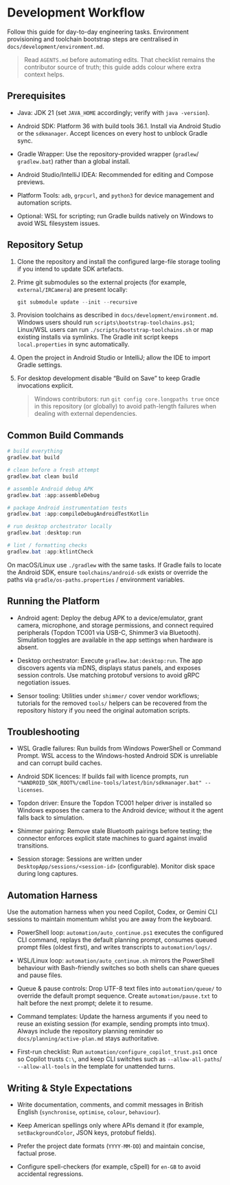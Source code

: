 # Development Workflow

Follow this guide for day-to-day engineering tasks. Environment provisioning and
toolchain bootstrap steps are centralised in `docs/development/environment.md`.

> Read `AGENTS.md` before automating edits. That checklist remains the
> contributor source of truth; this guide adds colour where extra context helps.

## Prerequisites

- Java: JDK 21 (set `JAVA_HOME` accordingly; verify with `java -version`).

- Android SDK: Platform 36 with build tools 36.1. Install via Android Studio or
  the `sdkmanager`. Accept licences on every host to unblock Gradle sync.

- Gradle Wrapper: Use the repository-provided wrapper (`gradlew`/ `gradlew.bat`)
  rather than a global install.

- Android Studio/IntelliJ IDEA: Recommended for editing and Compose previews.

- Platform Tools: `adb`, `grpcurl`, and `python3` for device management and
  automation scripts.

- Optional: WSL for scripting; run Gradle builds natively on Windows to avoid
  WSL filesystem issues.

## Repository Setup

1. Clone the repository and install the configured large-file storage tooling if
   you intend to update SDK artefacts.

2. Prime git submodules so the external projects (for example, `external/IRCamera`)
   are present locally:

   ```powershell
   git submodule update --init --recursive
   ```

3. Provision toolchains as described in `docs/development/environment.md`.
   Windows users should run `scripts\bootstrap-toolchains.ps1`; Linux/WSL users
   can run `./scripts/bootstrap-toolchains.sh` or map existing installs via
   symlinks. The Gradle init script keeps `local.properties` in sync
   automatically.

4. Open the project in Android Studio or IntelliJ; allow the IDE to import
   Gradle settings.

5. For desktop development disable “Build on Save” to keep Gradle invocations
   explicit.

   > Windows contributors: run `git config core.longpaths true` once in this
   > repository (or globally) to avoid path-length failures when dealing with
   > external dependencies.

## Common Build Commands

```powershell
# build everything
gradlew.bat build

# clean before a fresh attempt
gradlew.bat clean build

# assemble Android debug APK
gradlew.bat :app:assembleDebug

# package Android instrumentation tests
gradlew.bat :app:compileDebugAndroidTestKotlin

# run desktop orchestrator locally
gradlew.bat :desktop:run

# lint / formatting checks
gradlew.bat :app:ktlintCheck
```

On macOS/Linux use `./gradlew` with the same tasks. If Gradle fails to locate
the Android SDK, ensure `toolchains/android-sdk` exists or override the paths
via `gradle/os-paths.properties` / environment variables.

## Running the Platform

- Android agent: Deploy the debug APK to a device/emulator, grant camera,
  microphone, and storage permissions, and connect required peripherals (Topdon
  TC001 via USB-C, Shimmer3 via Bluetooth). Simulation toggles are available in
  the app settings when hardware is absent.

- Desktop orchestrator: Execute `gradlew.bat:desktop:run`. The app discovers
  agents via mDNS, displays status panels, and exposes session controls. Use
  matching protobuf versions to avoid gRPC negotiation issues.

- Sensor tooling: Utilities under `shimmer/` cover vendor workflows; tutorials
  for the removed `tools/` helpers can be recovered from the repository history
  if you need the original automation scripts.

## Troubleshooting

- WSL Gradle failures: Run builds from Windows PowerShell or Command Prompt. WSL
  access to the Windows-hosted Android SDK is unreliable and can corrupt build
  caches.

- Android SDK licences: If builds fail with licence prompts, run
  `"%ANDROID_SDK_ROOT%/cmdline-tools/latest/bin/sdkmanager.bat" --licenses`.

- Topdon driver: Ensure the Topdon TC001 helper driver is installed so Windows
  exposes the camera to the Android device; without it the agent falls back to
  simulation.

- Shimmer pairing: Remove stale Bluetooth pairings before testing; the connector
  enforces explicit state machines to guard against invalid transitions.

- Session storage: Sessions are written under `DesktopApp/sessions/<session-id>`
  (configurable). Monitor disk space during long captures.

## Automation Harness

Use the automation harness when you need Copilot, Codex, or Gemini CLI sessions
to maintain momentum whilst you are away from the keyboard.

- PowerShell loop: `automation/auto_continue.ps1` executes the configured CLI
  command, replays the default planning prompt, consumes queued prompt files
  (oldest first), and writes transcripts to `automation/logs/`.

- WSL/Linux loop: `automation/auto_continue.sh` mirrors the PowerShell behaviour
  with Bash-friendly switches so both shells can share queues and pause files.

- Queue & pause controls: Drop UTF-8 text files into `automation/queue/` to
  override the default prompt sequence. Create `automation/pause.txt` to halt
  before the next prompt; delete it to resume.

- Command templates: Update the harness arguments if you need to reuse an
  existing session (for example, sending prompts into tmux). Always include the
  repository planning reminder so `docs/planning/active-plan.md` stays
  authoritative.

- First-run checklist: Run `automation/configure_copilot_trust.ps1` once so
  Copilot trusts `C:\`, and keep CLI switches such as `--allow-all-paths`/
  `--allow-all-tools` in the template for unattended turns.

## Writing & Style Expectations

- Write documentation, comments, and commit messages in British English
  (`synchronise`, `optimise`, `colour`, `behaviour`).

- Keep American spellings only where APIs demand it (for example,
  `setBackgroundColor`, JSON keys, protobuf fields).

- Prefer the project date formats (`YYYY-MM-DD`) and maintain concise, factual
  prose.

- Configure spell-checkers (for example, cSpell) for `en-GB` to avoid accidental
  regressions.
